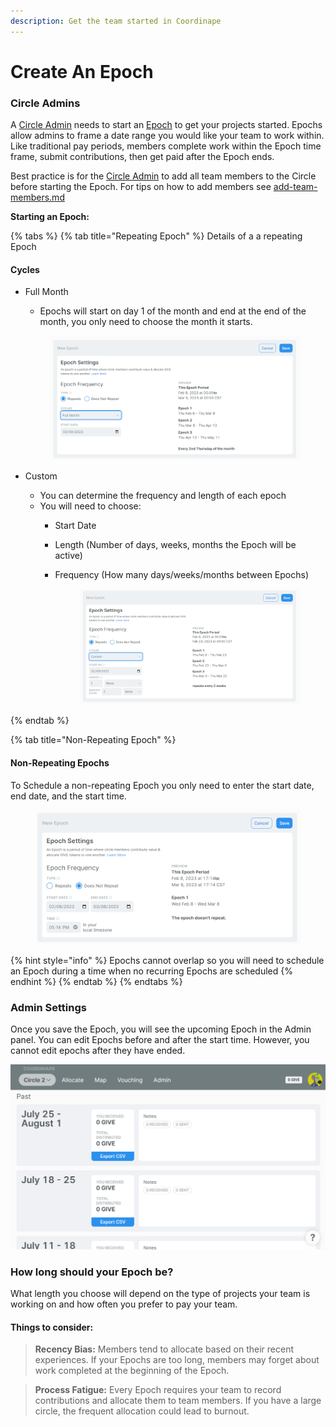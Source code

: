 ```yaml
---
description: Get the team started in Coordinape
---
```


# Create An Epoch

### Circle Admins

A [Circle Admin](../admin/) needs to start an [Epoch](./) to get your projects started. Epochs allow admins to frame a date range you would like your team to work within. Like traditional pay periods, members complete work within the Epoch time frame, submit contributions, then get paid after the Epoch ends.

Best practice is for the [Circle Admin](../admin/) to add all team members to the Circle before starting the Epoch. For tips on how to add members see [add-team-members.md](../get-started/new-coordinape-admins/add-team-members.md "mention")

**Starting an Epoch:**

{% tabs %}
{% tab title="Repeating Epoch" %}
Details of a a repeating Epoch

#### Cycles

*   Full Month

    * Epochs will start on day 1 of the month and end at the end of the month, you only need to choose the month it starts.



    <figure><img src="../../.gitbook/assets/image (2) (1).png" alt=""><figcaption></figcaption></figure>
* Custom
  * You can determine the frequency and length of each epoch
  * You will need to choose:
    * Start Date
    * Length (Number of days, weeks, months the Epoch will be active)
    *   Frequency (How many days/weeks/months between Epochs)&#x20;

        <figure><img src="../../.gitbook/assets/image (26).png" alt=""><figcaption></figcaption></figure>
{% endtab %}

{% tab title="Non-Repeating Epoch" %}
#### Non-Repeating Epochs

To Schedule a non-repeating Epoch you only need to enter the start date, end date, and the start time.&#x20;

<figure><img src="../../.gitbook/assets/image (5) (1).png" alt=""><figcaption></figcaption></figure>

{% hint style="info" %}
Epochs cannot overlap so you will need to schedule an Epoch during a time when no recurring Epochs are scheduled
{% endhint %}
{% endtab %}
{% endtabs %}



### Admin Settings

Once you save the Epoch, you will see the upcoming Epoch in the Admin panel. You can edit Epochs before and after the start time. However, you cannot edit epochs after they have ended.

![](<../../.gitbook/assets/image (4) (1) (2).png>)

### **How long should your Epoch be?**

What length you choose will depend on the type of projects your team is working on and how often you prefer to pay your team.

#### Things to consider:

> **Recency Bias:** Members tend to allocate based on their recent experiences. If your Epochs are too long, members may forget about work completed at the beginning of the Epoch.

> **Process Fatigue:** Every Epoch requires your team to record contributions and allocate them to team members. If you have a large circle, the frequent allocation could lead to burnout.
